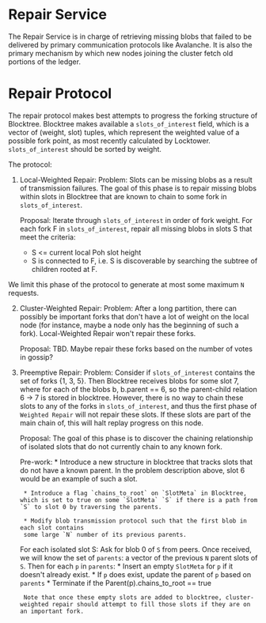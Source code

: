 # Repair Service

The Repair Service is in charge of retrieving missing blobs that failed to be delivered by primary communication protocols like Avalanche. It is also the primary mechanism by which new nodes joining the cluster fetch old portions of the ledger.

# Repair Protocol

The repair protocol makes best attempts to progress the forking structure of Blocktree. Blocktree makes available a `slots_of_interest` field, which is a vector of (weight, slot) tuples, which represent the weighted value of a possible fork point, as most recently calculated by Locktower. `slots_of_interest` should be sorted by weight.

The protocol:

1. Local-Weighted Repair: 
    Problem: Slots can be missing blobs as a result of transmission failures. The goal of this phase is to repair missing blobs within slots in Blocktree that are known to chain to some fork in `slots_of_interest`. 
    
    Proposal: Iterate through `slots_of_interest` in order of fork weight. For each fork F in `slots_of_interest`, repair all missing blobs in slots S that meet the criteria:
    * S <= current local Poh slot height 
    * S is connected to F, i.e. S is discoverable by searching the subtree of children rooted at F.


We limit this phase of the protocol to generate at most some maximum `N` requests.

2. Cluster-Weighted Repair: 
    Problem: After a long partition, there can possibly be important forks that don't have a lot of weight on the local node (for instance, maybe a node only has the beginning of such a fork). Local-Weighted Repair won't repair these forks.

    Proposal: TBD. Maybe repair these forks based on the number of votes in gossip?

3. Preemptive Repair: 
    Problem: Consider if `slots_of_interest` contains the set of forks {1, 3, 5}. Then Blocktree receives blobs for some slot 7, where for each of the blobs b, b.parent == 6, so the parent-child relation 6 -> 7 is stored in blocktree. However, there is no way to chain these slots to any of the forks in `slots_of_interest`, and thus the first phase of `Weighted Repair` will not repair these slots. If these slots are part of the main chain of, this will halt replay progress on this node.

    Proposal: The goal of this phase is to discover the chaining relationship of isolated slots that do not currently chain to any known fork. 

    Pre-work: 
        * Introduce a new structure in blocktree that tracks slots that do not have a known parent. In the problem description above, slot 6 would be an example of such a slot.

        * Introduce a flag `chains_to_root` on `SlotMeta` in Blocktree, which is set to true on some `SlotMeta` `S` if there is a path from `S` to slot 0 by traversing the parents.

        * Modify blob transmission protocol such that the first blob in each slot contains
        some large `N` number of its previous parents.
    

    For each isolated slot S:
        Ask for blob 0 of `S` from peers. Once received, we will know the set of `parents`: a vector of the previous `N` parent slots of `S`. Then for each `p` in `parents`:
            * Insert an empty `SlotMeta` for `p` if it doesn't already exist.
            * If `p` does exist, update the parent of `p` based on `parents`
            * Terminate if the Parent(p).chains_to_root == true
    
        Note that once these empty slots are added to blocktree, cluster-weighted repair should attempt to fill those slots if they are on an important fork.
